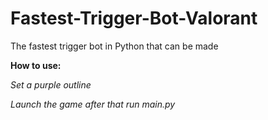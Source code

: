 # Fastest-Trigger-Bot-Valorant
 The fastest trigger bot in Python that can be made
 
<b>How to use:</b>

<em>Set a purple outline</em>

<em>Launch the game after that run main.py</em>

